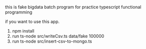 this is fake bigdata batch program
for practice typescript functional programming

if you want to use this app.

1. npm install
2. run ts-node src/writeCsv.ts data/fake 100000
3. run ts-node src/insert-csv-to-mongo.ts
